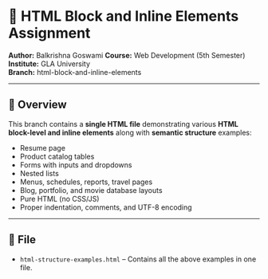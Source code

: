 # 🧠 HTML Block and Inline Elements Assignment  
**Author:** Balkrishna Goswami 
**Course:** Web Development (5th Semester)  
**Institute:** GLA University  
**Branch:** html-block-and-inline-elements

---

## 📘 Overview
This branch contains a **single HTML file** demonstrating various **HTML block-level and inline elements** along with **semantic structure** examples:

- Resume page  
- Product catalog tables  
- Forms with inputs and dropdowns  
- Nested lists  
- Menus, schedules, reports, travel pages  
- Blog, portfolio, and movie database layouts  
- Pure HTML (no CSS/JS)  
- Proper indentation, comments, and UTF-8 encoding

---

## 📂 File
- `html-structure-examples.html` – Contains all the above examples in one file.